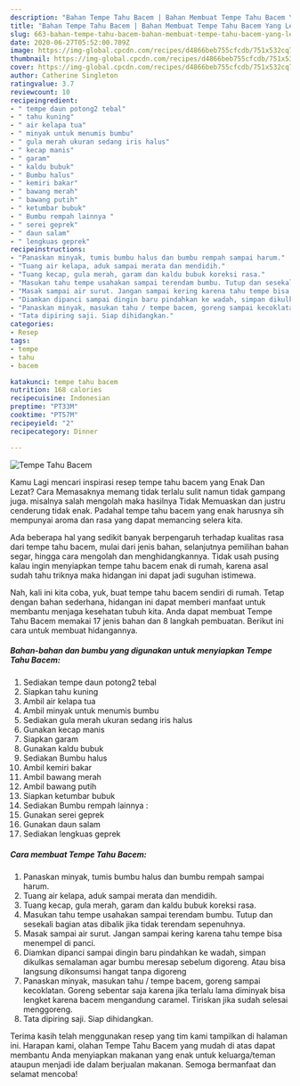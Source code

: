 ```yaml
---
description: "Bahan Tempe Tahu Bacem | Bahan Membuat Tempe Tahu Bacem Yang Lezat"
title: "Bahan Tempe Tahu Bacem | Bahan Membuat Tempe Tahu Bacem Yang Lezat"
slug: 663-bahan-tempe-tahu-bacem-bahan-membuat-tempe-tahu-bacem-yang-lezat
date: 2020-06-27T05:52:00.709Z
image: https://img-global.cpcdn.com/recipes/d4866beb755cfcdb/751x532cq70/tempe-tahu-bacem-foto-resep-utama.jpg
thumbnail: https://img-global.cpcdn.com/recipes/d4866beb755cfcdb/751x532cq70/tempe-tahu-bacem-foto-resep-utama.jpg
cover: https://img-global.cpcdn.com/recipes/d4866beb755cfcdb/751x532cq70/tempe-tahu-bacem-foto-resep-utama.jpg
author: Catherine Singleton
ratingvalue: 3.7
reviewcount: 10
recipeingredient:
- " tempe daun potong2 tebal"
- " tahu kuning"
- " air kelapa tua"
- " minyak untuk menumis bumbu"
- " gula merah ukuran sedang iris halus"
- " kecap manis"
- " garam"
- " kaldu bubuk"
- " Bumbu halus"
- " kemiri bakar"
- " bawang merah"
- " bawang putih"
- " ketumbar bubuk"
- " Bumbu rempah lainnya "
- " serei geprek"
- " daun salam"
- " lengkuas geprek"
recipeinstructions:
- "Panaskan minyak, tumis bumbu halus dan bumbu rempah sampai harum."
- "Tuang air kelapa, aduk sampai merata dan mendidih."
- "Tuang kecap, gula merah, garam dan kaldu bubuk koreksi rasa."
- "Masukan tahu tempe usahakan sampai terendam bumbu. Tutup dan sesekali bagian atas dibalik jika tidak terendam sepenuhnya."
- "Masak sampai air surut. Jangan sampai kering karena tahu tempe bisa menempel di panci."
- "Diamkan dipanci sampai dingin baru pindahkan ke wadah, simpan dikulkas semalaman agar bumbu meresap sebelum digoreng. Atau bisa langsung dikonsumsi hangat tanpa digoreng"
- "Panaskan minyak, masukan tahu / tempe bacem, goreng sampai kecoklatan. Goreng sebentar saja karena jika terlalu lama diminyak bisa lengket karena bacem mengandung caramel. Tiriskan jika sudah selesai menggoreng."
- "Tata dipiring saji. Siap dihidangkan."
categories:
- Resep
tags:
- tempe
- tahu
- bacem

katakunci: tempe tahu bacem 
nutrition: 168 calories
recipecuisine: Indonesian
preptime: "PT33M"
cooktime: "PT57M"
recipeyield: "2"
recipecategory: Dinner

---
```



![Tempe Tahu Bacem](https://img-global.cpcdn.com/recipes/d4866beb755cfcdb/751x532cq70/tempe-tahu-bacem-foto-resep-utama.jpg)

Kamu Lagi mencari inspirasi resep tempe tahu bacem yang Enak Dan Lezat? Cara Memasaknya memang tidak terlalu sulit namun tidak gampang juga. misalnya salah mengolah maka hasilnya Tidak Memuaskan dan justru cenderung tidak enak. Padahal tempe tahu bacem yang enak harusnya sih mempunyai aroma dan rasa yang dapat memancing selera kita.

Ada beberapa hal yang sedikit banyak berpengaruh terhadap kualitas rasa dari tempe tahu bacem, mulai dari jenis bahan, selanjutnya pemilihan bahan segar, hingga cara mengolah dan menghidangkannya. Tidak usah pusing kalau ingin menyiapkan tempe tahu bacem enak di rumah, karena asal sudah tahu triknya maka hidangan ini dapat jadi suguhan istimewa.




Nah, kali ini kita coba, yuk, buat tempe tahu bacem sendiri di rumah. Tetap dengan bahan sederhana, hidangan ini dapat memberi manfaat untuk membantu menjaga kesehatan tubuh kita. Anda dapat membuat Tempe Tahu Bacem memakai 17 jenis bahan dan 8 langkah pembuatan. Berikut ini cara untuk membuat hidangannya.

<!--inarticleads1-->

##### Bahan-bahan dan bumbu yang digunakan untuk menyiapkan Tempe Tahu Bacem:

1. Sediakan  tempe daun potong2 tebal
1. Siapkan  tahu kuning
1. Ambil  air kelapa tua
1. Ambil  minyak untuk menumis bumbu
1. Sediakan  gula merah ukuran sedang iris halus
1. Gunakan  kecap manis
1. Siapkan  garam
1. Gunakan  kaldu bubuk
1. Sediakan  Bumbu halus
1. Ambil  kemiri bakar
1. Ambil  bawang merah
1. Ambil  bawang putih
1. Siapkan  ketumbar bubuk
1. Sediakan  Bumbu rempah lainnya :
1. Gunakan  serei geprek
1. Gunakan  daun salam
1. Sediakan  lengkuas geprek




<!--inarticleads2-->

##### Cara membuat Tempe Tahu Bacem:

1. Panaskan minyak, tumis bumbu halus dan bumbu rempah sampai harum.
1. Tuang air kelapa, aduk sampai merata dan mendidih.
1. Tuang kecap, gula merah, garam dan kaldu bubuk koreksi rasa.
1. Masukan tahu tempe usahakan sampai terendam bumbu. Tutup dan sesekali bagian atas dibalik jika tidak terendam sepenuhnya.
1. Masak sampai air surut. Jangan sampai kering karena tahu tempe bisa menempel di panci.
1. Diamkan dipanci sampai dingin baru pindahkan ke wadah, simpan dikulkas semalaman agar bumbu meresap sebelum digoreng. Atau bisa langsung dikonsumsi hangat tanpa digoreng
1. Panaskan minyak, masukan tahu / tempe bacem, goreng sampai kecoklatan. Goreng sebentar saja karena jika terlalu lama diminyak bisa lengket karena bacem mengandung caramel. Tiriskan jika sudah selesai menggoreng.
1. Tata dipiring saji. Siap dihidangkan.




Terima kasih telah menggunakan resep yang tim kami tampilkan di halaman ini. Harapan kami, olahan Tempe Tahu Bacem yang mudah di atas dapat membantu Anda menyiapkan makanan yang enak untuk keluarga/teman ataupun menjadi ide dalam berjualan makanan. Semoga bermanfaat dan selamat mencoba!
